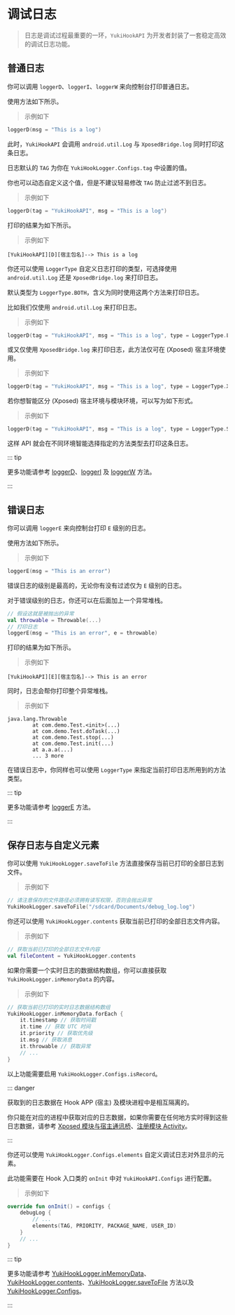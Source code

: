 # 调试日志

> 日志是调试过程最重要的一环，`YukiHookAPI` 为开发者封装了一套稳定高效的调试日志功能。

## 普通日志

你可以调用 `loggerD`、`loggerI`、`loggerW` 来向控制台打印普通日志。

使用方法如下所示。

> 示例如下

```kotlin
loggerD(msg = "This is a log")
```

此时，`YukiHookAPI` 会调用 `android.util.Log` 与 `XposedBridge.log` 同时打印这条日志。

日志默认的 `TAG` 为你在 `YukiHookLogger.Configs.tag` 中设置的值。

你也可以动态自定义这个值，但是不建议轻易修改 `TAG` 防止过滤不到日志。

> 示例如下

```kotlin
loggerD(tag = "YukiHookAPI", msg = "This is a log")
```

打印的结果为如下所示。

> 示例如下

```:no-line-numbers
[YukiHookAPI][D][宿主包名]--> This is a log
```

你还可以使用 `LoggerType` 自定义日志打印的类型，可选择使用 `android.util.Log` 还是 `XposedBridge.log` 来打印日志。

默认类型为 `LoggerType.BOTH`，含义为同时使用这两个方法来打印日志。

比如我们仅使用 `android.util.Log` 来打印日志。

> 示例如下

```kotlin
loggerD(tag = "YukiHookAPI", msg = "This is a log", type = LoggerType.LOGD)
```

或又仅使用 `XposedBridge.log` 来打印日志，此方法仅可在 (Xposed) 宿主环境使用。

> 示例如下

```kotlin
loggerD(tag = "YukiHookAPI", msg = "This is a log", type = LoggerType.XPOSEDBRIDGE)
```

若你想智能区分 (Xposed) 宿主环境与模块环境，可以写为如下形式。

> 示例如下

```kotlin
loggerD(tag = "YukiHookAPI", msg = "This is a log", type = LoggerType.SCOPE)
```

这样 API 就会在不同环境智能选择指定的方法类型去打印这条日志。

::: tip

更多功能请参考 [loggerD](../public/com/highcapable/yukihookapi/hook/log/LoggerFactory#loggerd-method)、[loggerI](../public/com/highcapable/yukihookapi/hook/log/LoggerFactory#loggeri-method) 及 [loggerW](../public/com/highcapable/yukihookapi/hook/log/LoggerFactory#loggerw-method) 方法。

:::

## 错误日志

你可以调用 `loggerE` 来向控制台打印 `E` 级别的日志。

使用方法如下所示。

> 示例如下

```kotlin
loggerE(msg = "This is an error")
```

错误日志的级别是最高的，无论你有没有过滤仅为 `E` 级别的日志。

对于错误级别的日志，你还可以在后面加上一个异常堆栈。

```kotlin
// 假设这就是被抛出的异常
val throwable = Throwable(...)
// 打印日志
loggerE(msg = "This is an error", e = throwable)
```

打印的结果为如下所示。

> 示例如下

```:no-line-numbers
[YukiHookAPI][E][宿主包名]--> This is an error
```

同时，日志会帮你打印整个异常堆栈。

> 示例如下

```:no-line-numbers
java.lang.Throwable
        at com.demo.Test.<init>(...) 
        at com.demo.Test.doTask(...) 
        at com.demo.Test.stop(...) 
        at com.demo.Test.init(...) 
        at a.a.a(...) 
        ... 3 more
```

在错误日志中，你同样也可以使用 `LoggerType` 来指定当前打印日志所用到的方法类型。

::: tip

更多功能请参考 [loggerE](../public/com/highcapable/yukihookapi/hook/log/LoggerFactory#loggere-method) 方法。

:::

## 保存日志与自定义元素

你可以使用 `YukiHookLogger.saveToFile` 方法直接保存当前已打印的全部日志到文件。

> 示例如下

```kotlin
// 请注意保存的文件路径必须拥有读写权限，否则会抛出异常
YukiHookLogger.saveToFile("/sdcard/Documents/debug_log.log")
```

你还可以使用 `YukiHookLogger.contents` 获取当前已打印的全部日志文件内容。

> 示例如下

```kotlin
// 获取当前已打印的全部日志文件内容
val fileContent = YukiHookLogger.contents
```

如果你需要一个实时日志的数据结构数组，你可以直接获取 `YukiHookLogger.inMemoryData` 的内容。

> 示例如下

```kotlin
// 获取当前已打印的实时日志数据结构数组
YukiHookLogger.inMemoryData.forEach {
    it.timestamp // 获取时间戳
    it.time // 获取 UTC 时间
    it.priority // 获取优先级
    it.msg // 获取消息
    it.throwable // 获取异常
    // ...
}
```

以上功能需要启用 `YukiHookLogger.Configs.isRecord`。

::: danger

获取到的日志数据在 Hook APP (宿主) 及模块进程中是相互隔离的。

你只能在对应的进程中获取对应的日志数据，如果你需要在任何地方实时得到这些日志数据，请参考 [Xposed 模块与宿主通讯桥](xposed-channel)、[注册模块 Activity](host-inject#注册模块-activity)。

:::

你还可以使用 `YukiHookLogger.Configs.elements` 自定义调试日志对外显示的元素。

此功能需要在 Hook 入口类的 `onInit` 中对 `YukiHookAPI.Configs` 进行配置。

> 示例如下

```kotlin
override fun onInit() = configs {
    debugLog {
        // ...
        elements(TAG, PRIORITY, PACKAGE_NAME, USER_ID)
    }
    // ...
}
```

::: tip

更多功能请参考 [YukiHookLogger.inMemoryData](../public/com/highcapable/yukihookapi/hook/log/LoggerFactory#inmemorydata-field)、[YukiHookLogger.contents](../public/com/highcapable/yukihookapi/hook/log/LoggerFactory#contents-field)、[YukiHookLogger.saveToFile](../public/com/highcapable/yukihookapi/hook/log/LoggerFactory#savetofile-method) 方法以及 [YukiHookLogger.Configs](../public/com/highcapable/yukihookapi/hook/log/LoggerFactory#configs-object)。

:::